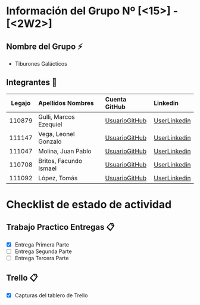 # Información del Grupo Nº [<15>] - [<2W2>]


## Nombre del Grupo :zap:

* Tiburones Galácticos 


## Integrantes :busts_in_silhouette:

| Legajo| Apellidos Nombres  | Cuenta GitHub | Linkedin
| :------: | :-------- | :-------- | :-------- |
| 110879 | Gulli, Marcos Ezequiel |[UsuarioGitHub](https://github.com/marcosgulli)|[UserLinkedin](https://www.linkedin.com/in/marcos-gulli-57a693134)|
| 111147 | Vega, Leonel Gonzalo |[UsuarioGitHub](https://github.com/VegaLeonel)|[UserLinkedin](https://ar.linkedin.com/)|
| 111047 | Molina, Juan Pablo |[UsuarioGitHub](https://github.com/juanMolina14)|[UserLinkedin](https://ar.linkedin.com/)|
| 110708 | Britos, Facundo Ismael |[UsuarioGitHub](https://github.com/facubritos)|[UserLinkedin](https://www.linkedin.com/in/facundo-ismael-britos-luesma-b8489319a/)|
| 111092 | López, Tomás |[UsuarioGitHub](https://github.com/111092LopezTomas[2W2-G15-FB])|[UserLinkedin](https://ar.linkedin.com/)|


# Checklist de estado de actividad

## Trabajo Practico Entregas :clipboard:
- [x] Entrega Primera Parte
- [ ] Entrega Segunda Parte
- [ ] Entrega Tercera Parte

## Trello :clipboard:
- [x] Capturas del tablero de Trello
